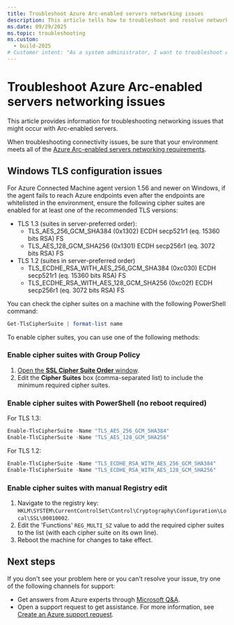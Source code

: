 ```yaml
---
title: Troubleshoot Azure Arc-enabled servers networking issues
description: This article tells how to troubleshoot and resolve networking issues with Azure Arc-enabled servers.
ms.date: 09/29/2025
ms.topic: troubleshooting
ms.custom:
  - build-2025
# Customer intent: "As a system administrator, I want to troubleshoot Azure Connected Machine agent connection errors, so that I can ensure successful configuration and management of Azure Arc-enabled servers."
---
```


# Troubleshoot Azure Arc-enabled servers networking issues

This article provides information for troubleshooting networking issues that might occur with Arc-enabled servers.

When troubleshooting connectivity issues, be sure that your environment meets all of the [Azure Arc-enabled servers networking requirements](./agent-overview.md).

## Windows TLS configuration issues

For Azure Connected Machine agent version 1.56 and newer on Windows, if the agent fails to reach Azure endpoints even after the endpoints are whitelisted in the environment, ensure the following cipher suites are enabled for at least one of the recommended TLS versions:

- TLS 1.3 (suites in server-preferred order):
  - TLS_AES_256_GCM_SHA384 (0x1302)   ECDH secp521r1 (eq. 15360 bits RSA)   FS
  - TLS_AES_128_GCM_SHA256 (0x1301)   ECDH secp256r1 (eq. 3072 bits RSA)   FS
- TLS 1.2 (suites in server-preferred order)
  - TLS_ECDHE_RSA_WITH_AES_256_GCM_SHA384 (0xc030)   ECDH secp521r1 (eq. 15360 bits RSA)   FS
  - TLS_ECDHE_RSA_WITH_AES_128_GCM_SHA256 (0xc02f)   ECDH secp256r1 (eq. 3072 bits RSA)   FS

You can check the cipher suites on a machine with the following PowerShell command:

```powershell
Get-TlsCipherSuite | format-list name
```

To enable cipher suites, you can use one of the following methods:

### Enable cipher suites with Group Policy

1. [Open the **SSL Cipher Suite Order** window](/windows-server/security/tls/manage-tls).
1. Edit the **Cipher Suites** box (comma-separated list) to include the minimum required cipher suites.

### Enable cipher suites with PowerShell (no reboot required)

For TLS 1.3:

```powershell
Enable-TlsCipherSuite -Name "TLS_AES_256_GCM_SHA384"
Enable-TlsCipherSuite -Name "TLS_AES_128_GCM_SHA256"
```

For TLS 1.2:

```powershell
Enable-TlsCipherSuite -Name "TLS_ECDHE_RSA_WITH_AES_256_GCM_SHA384"
Enable-TlsCipherSuite -Name "TLS_ECDHE_RSA_WITH_AES_128_GCM_SHA256"
```

### Enable cipher suites with manual Registry edit

1. Navigate to the registry key: `HKLM\SYSTEM\CurrentControlSet\Control\Cryptography\Configuration\Local\SSL\00010002`.
1. Edit the 'Functions' `REG_MULTI_SZ` value to add the required cipher suites to the list (with each cipher suite on its own line).
1. Reboot the machine for changes to take effect.

## Next steps

If you don't see your problem here or you can't resolve your issue, try one of the following channels for support:

- Get answers from Azure experts through [Microsoft Q&A](/answers/topics/azure-arc.html).
- Open a support request to get assistance. For more information, see [Create an Azure support request](/azure/azure-portal/supportability/how-to-create-azure-support-request).

